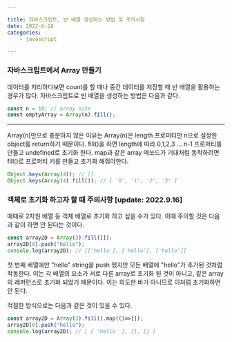 ```yaml
---

title: 자바스크립트, 빈 배열 생성하는 방법 및 주의사항
date: 2022-6-18
categories: 
    - javascript

---
```

### 자바스크립트에서 Array 만들기

데이터를 처리하다보면 count를 할 때나 중간 데이터를 저장할 때 빈 배열을 활용하는 경우가 많다. 
자바스크립트로 빈 배열을 생성하는 방법은 다음과 같다.

```javascript
const n = 10; // array size
const emptyArray = Array(n).fill();
```
---

Array(n)만으로 충분하지 않은 이유는 Array(n)은 length 프로퍼티만 n으로 설정한 object를 return하기 때문이다. fill()을 하면 length에 따라 0,1,2,3 ... n-1 프로퍼티를 만들고 undefined로 초기화 한다. map과 같은 array 메쏘드가 기대처럼 동작하려면 fill()로 프로퍼티 키를 만들고 초기화 해줘야한다.

```javascript
Object.keys(Array(4)); // []
Object.keys(Array(4).fill()); // [ '0', '1', '2', '3' ]
```

### 객체로 초기화 하고자 할 때 주의사항 [update: 2022.9.16]
때때로 2차원 배열 등 객체 배열로 초기화 하고 싶을 수가 있다. 이때 주의할 것은 다음과 같이 하면 안 된다는 것이다.

```javascript
const array2D = Array(3).fill([]);
array2D[0].push("hello");
console.log(array2D); // [['hello'], ['hello'], ['hello']]
``` 

첫 번째 배열에만 "hello" string을 push 했지만 모든 배열에 "hello"가 추가된 것처럼 작동한다. 이는 각 배열의 요소가 서로 다른 array로 초기화 된 것이 아니고, 같은 array의 레퍼런스로 초기화 되었기 때문이다. 이는 의도한 바가 아니므로 이처럼 초기화하면 안 된다.

적절한 방식으로는 다음과 같은 것이 있을 수 있다.

```javascript
const array2D = Array(3).fill().map(()=>[]);
array2D[0].push("hello");
console.log(array2D); // [ [ 'hello' ], [], [] ]
```
